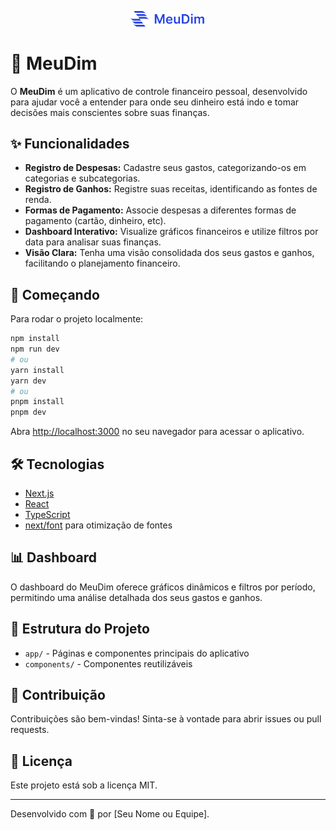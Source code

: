 <p align="center">
  <img src="public/meuDim.svg" alt="MeuDim logo" width="120" />
</p>

# 💸 MeuDim

O **MeuDim** é um aplicativo de controle financeiro pessoal, desenvolvido para ajudar você a entender para onde seu dinheiro está indo e tomar decisões mais conscientes sobre suas finanças.

## ✨ Funcionalidades

- **Registro de Despesas:** Cadastre seus gastos, categorizando-os em categorias e subcategorias.
- **Registro de Ganhos:** Registre suas receitas, identificando as fontes de renda.
- **Formas de Pagamento:** Associe despesas a diferentes formas de pagamento (cartão, dinheiro, etc).
- **Dashboard Interativo:** Visualize gráficos financeiros e utilize filtros por data para analisar suas finanças.
- **Visão Clara:** Tenha uma visão consolidada dos seus gastos e ganhos, facilitando o planejamento financeiro.

## 🚀 Começando

Para rodar o projeto localmente:

```bash
npm install
npm run dev
# ou
yarn install
yarn dev
# ou
pnpm install
pnpm dev
```

Abra [http://localhost:3000](http://localhost:3000) no seu navegador para acessar o aplicativo.

## 🛠️ Tecnologias

- [Next.js](https://nextjs.org/)
- [React](https://react.dev/)
- [TypeScript](https://www.typescriptlang.org/)
- [next/font](https://nextjs.org/docs/basic-features/font-optimization) para otimização de fontes

## 📊 Dashboard

O dashboard do MeuDim oferece gráficos dinâmicos e filtros por período, permitindo uma análise detalhada dos seus gastos e ganhos.

## 📂 Estrutura do Projeto

- `app/` - Páginas e componentes principais do aplicativo
- `components/` - Componentes reutilizáveis

## 🤝 Contribuição

Contribuições são bem-vindas! Sinta-se à vontade para abrir issues ou pull requests.

## 📄 Licença

Este projeto está sob a licença MIT.

---
Desenvolvido com 💸 por [Seu Nome ou Equipe].
